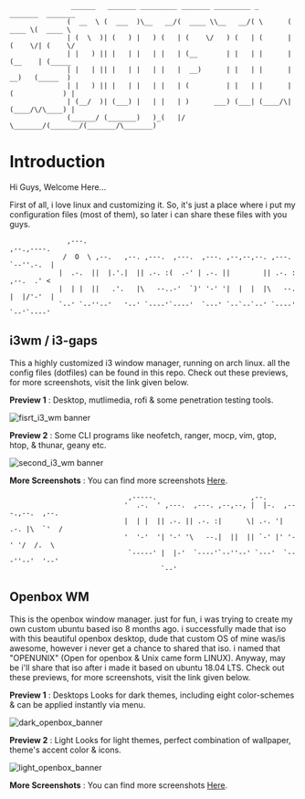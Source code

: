 
                   ______   _______ _________ _______ _________ _        _______  _______ 
                  (  __  \ (  ___  )\__   __/(  ____ \\__   __/( \      (  ____ \(  ____ \
                  | (  \  )| (   ) |   ) (   | (    \/   ) (   | (      | (    \/| (    \/
                  | |   ) || |   | |   | |   | (__       | |   | |      | (__    | (_____ 
                  | |   | || |   | |   | |   |  __)      | |   | |      |  __)   (_____  )
                  | |   ) || |   | |   | |   | (         | |   | |      | (            ) |
                  | (__/  )| (___) |   | |   | )      ___) (___| (____/\| (____/\/\____) |
                  (______/ (_______)   )_(   |/       \_______/(_______/(_______/\_______)
                                                                                          

# Introduction
Hi Guys, Welcome Here...

First of all, i love linux and customizing it.
So, it's just a place where i put my configuration files (most of them), so later i can share these files with you guys.

                                                                                              
                  ,---.                                                           ,--.,----.  
                 /  O  \ ,--.   ,--. ,---.  ,---.  ,---. ,--,--,--. ,---.         `--''.-.  | 
                |  .-.  ||  |.'.|  || .-. :(  .-' | .-. ||        || .-. :        ,--.  .' <  
                |  | |  ||   .'.   |\   --..-'  `)' '-' '|  |  |  |\   --.        |  |/'-'  | 
                `--' `--''--'   '--' `----'`----'  `---' `--`--`--' `----'        `--'`----'  
                                                                                                                                                                                   
                                                                                                                                                                                   
## i3wm / i3-gaps

This a highly customized i3 window manager, running on arch linux. all the config files (dotfiles) can be found in this repo.
Check out these previews, for more screenshots, visit the link given below.

**Preview 1** : Desktop, mutlimedia, rofi & some penetration testing tools.

![fisrt_i3_wm banner](https://raw.githubusercontent.com/adi1090x/my_dotfiles/master/previews/banners/i3wm_preview_1.jpg) <br />

**Preview 2** : Some CLI programs like neofetch, ranger, mocp, vim, gtop, htop, & thunar, geany etc.

![second_i3_wm banner](https://raw.githubusercontent.com/adi1090x/my_dotfiles/master/previews/banners/i3wm_preview_2.jpg) <br />

**More Screenshots** : You can find more screenshots [Here](https://github.com/adi1090x/my_dotfiles/tree/master/previews/i3_wm). <br />


                                                                                          
                                 ,-----.                       ,--.                       
                                '  .-.  ' ,---.  ,---. ,--,--, |  |-.  ,---.,--.  ,--.    
                                |  | |  || .-. || .-. :|      \| .-. '| .-. |\  `'  /     
                                '  '-'  '| '-' '\   --.|  ||  || `-' |' '-' '/  /.  \     
                                 `-----' |  |-'  `----'`--''--' `---'  `---''--'  '--'    
                                         `--'                                             
                                         
                                         
## Openbox WM

This is the openbox window manager. just for fun, i was trying to create my own custom ubuntu based iso 8 months ago. i successfully made that iso with this beautiful openbox desktop, dude that custom OS of mine was/is awesome, however i never get a chance to shared that iso. i named that "OPENUNIX" (Open for openbox & Unix came form LINUX). Anyway, may be i'll share that iso after i made it based on ubuntu 18.04 LTS.
Check out these previews, for more screenshots, visit the link given below.

**Preview 1** : Desktops Looks for dark themes, including eight color-schemes & can be applied instantly via menu.

![dark_openbox_banner](https://raw.githubusercontent.com/adi1090x/my_dotfiles/master/previews/banners/openunix_dark.jpg) <br />

**Preview 2** : Light Looks for light themes, perfect combination of wallpaper, theme's accent color & icons.

![light_openbox_banner](https://raw.githubusercontent.com/adi1090x/my_dotfiles/master/previews/banners/openunix_light.jpg) <br />

**More Screenshots** : You can find more screenshots [Here](https://github.com/adi1090x/my_dotfiles/tree/master/previews/openbox). <br />


